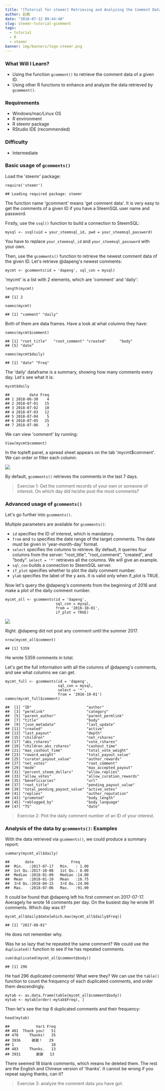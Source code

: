 ```yaml
---
title: "[Tutorial for steemr] Retrieving and Analyzing the Comment Data"
author: 赵鹏
date: "2018-07-12 09:44:48"
slug: steemr-tutorial-gcomment
tags: 
  - tutorial
  - R
  - steemr
banner: img/banners/logo-steemr.png
---
```


### What Will I Learn?

-   Using the function `gcomment()` to retrieve the comment data of a given ID.
-   Using other R functions to enhance and analyze the data retrieved by `gcomment()`.

<!--more-->

### Requirements

-   Windows/mac/Linux OS
-   R environment
-   R steemr package
-   RStudio IDE (recommended)

### Difficulty

-   Intermediate

### Basic usage of `gcomments()`

Load the 'steemr' package:

    require('steemr')
    
    ## Loading required package: steemr

The function name 'gcomment' means 'get comment data'. It is very easy to get the comments of a given ID if you have a SteemSQL user name and password.

Firstly, use the `ssql()` function to build a connection to SteemSQL:

    mysql <- ssql(uid = your_steemsql_id, pwd = your_steemsql_password)

You have to replace `your_steemsql_id` and `your_steemsql_password` with your own.

Then, use the `gcomments()` function to retrieve the newest comment data of the given ID. Let's retrieve @dapeng's newest comments:

    mycmt <- gcomments(id = 'dapeng', sql_con = mysql)

'mycmt' is a list with 2 elements, which are 'comment' and 'daily':

    length(mycmt)
    
    ## [1] 2
    
    names(mycmt)
    
    ## [1] "comment" "daily"

Both of them are data frames. Have a look at what columns they have:

    names(mycmt$comment)
    
    ## [1] "root_title"   "root_comment" "created"      "body"        
    ## [5] "date"
    
    names(mycmt$daily)
    
    ## [1] "date" "Freq"

The 'daily' dataframe is a summary, showing how many comments every day. Let's see what it is:

    mycmt$daily
    
    ##         date Freq
    ## 1 2018-06-30    4
    ## 2 2018-07-01   15
    ## 3 2018-07-02   10
    ## 4 2018-07-03   12
    ## 5 2018-07-04    5
    ## 6 2018-07-05   25
    ## 7 2018-07-06    3

We can view 'comment' by running:

    View(mycmt$comment)

In the topleft panel, a spread sheet appears on the tab 'mycmt$comment'. We can order or filter each column:

<img src="https://github.com/pzhaonet/steemr-book/raw/master/img/gcomments-1.gif" style="display: block; margin: auto;" />

By default, `gcomments()` retrieves the comments in the last 7 days.

> Exercise 1: Get the comment records of your own or someone of interest. On which day did he/she post the most comments?

### Advanced usage of `gcomments()`

Let's go further into `gcomments()`.

Multiple parameters are available for `gcomments()`:

-   `id` specifies the ID of interest, which is mandatory.
-   `from` and `to` specifies the date range of the target comments. The date must be given in 'year-month-day' format.
-   `select` specifies the columns to retrieve. By default, it queries four columns from the server: "root\_title", "root\_comment", "created", and "body". `select = '*'` retrieves all the columns. We will give an example.
-   `sql_con` builds a connection to SteemSQL server.
-   `if_plot` specifies whether to plot the daily comment number.
-   `ylab` specifies the label of the y axis. It is valid only when if\_plot is TRUE.

Now let's query the @dapeng's comments from the beginning of 2016 and make a plot of the daily comment number.

    mycmt_all <- gcomments(id = 'dapeng', 
                           sql_con = mysql, 
                           from = '2016-10-01', 
                           if_plot = TRUE)
    

<img src="https://github.com/pzhaonet/steemr-book/raw/master/img/gcomments-1-1.png" style="display: block; margin: auto;" />

Right. @dapeng did not post any comment until the summer 2017.


    nrow(mycmt_all$comment)
    
    ## [1] 5359

He wrote 5359 comments in total.

Let's get the full information with all the columns of @dapeng's comments, and see what columns we can get.

    mycmt_full <- gcomments(id = 'dapeng', 
                            sql_con = mysql, 
                            select = '*', 
                            from = '2016-10-01')
    names(mycmt_full$comment)

    ##  [1] "ID"                         "author"                    
    ##  [3] "permlink"                   "category"                  
    ##  [5] "parent_author"              "parent_permlink"           
    ##  [7] "title"                      "body"                      
    ##  [9] "json_metadata"              "last_update"               
    ## [11] "created"                    "active"                    
    ## [13] "last_payout"                "depth"                     
    ## [15] "children"                   "net_rshares"               
    ## [17] "abs_rshares"                "vote_rshares"              
    ## [19] "children_abs_rshares"       "cashout_time"              
    ## [21] "max_cashout_time"           "total_vote_weight"         
    ## [23] "reward_weight"              "total_payout_value"        
    ## [25] "curator_payout_value"       "author_rewards"            
    ## [27] "net_votes"                  "root_comment"              
    ## [29] "mode"                       "max_accepted_payout"       
    ## [31] "percent_steem_dollars"      "allow_replies"             
    ## [33] "allow_votes"                "allow_curation_rewards"    
    ## [35] "beneficiaries"              "url"                       
    ## [37] "root_title"                 "pending_payout_value"      
    ## [39] "total_pending_payout_value" "active_votes"              
    ## [41] "replies"                    "author_reputation"         
    ## [43] "promoted"                   "body_length"               
    ## [45] "reblogged_by"               "body_language"             
    ## [47] "TS"                         "date"

> Exercise 2: Plot the daily comment number of an ID of your interest.

### Analysis of the data by `gcomments()`: Examples

With the data retrieved via `gcomments()`, we could produce a summary report:

    summary(mycmt_all$daily)
    
    ##       date                 Freq      
    ##  Min.   :2017-07-17   Min.   : 1.00  
    ##  1st Qu.:2017-10-08   1st Qu.: 8.00  
    ##  Median :2018-01-09   Median :14.00  
    ##  Mean   :2018-01-10   Mean   :16.75  
    ##  3rd Qu.:2018-04-15   3rd Qu.:24.00  
    ##  Max.   :2018-07-06   Max.   :91.00

It could be found that @dapeng left his first comment on 2017-07-17. Averagely he wrote 14 comments per day. On the busiest day he wrote 91 comments. Which day was it?

    mycmt_all$daily$date[which.max(mycmt_all$daily$Freq)]
    
    ## [1] "2017-08-01"

He does not remember why.

Was he so lazy that he repeated the same comment? We could use the `duplicated()` function to see if he has repeated comments.

    sum(duplicated(mycmt_all$comment$body))
    
    ## [1] 296

He had 296 duplicated comments! What were they? We can use the `table()` function to count the frequency of each duplicated comments, and order them descendingly.

    mytab <- as.data.frame(table(mycmt_all$comment$body))
    mytab <- mytab[order(-mytab$Freq), ]

Then let's see the top 6 duplicated comments and their frequency:

    head(mytab)
    
    ##            Var1 Freq
    ## 401  Thank you!   51
    ## 470     Thanks!   35
    ## 3936     谢谢！   29
    ## 1                 18
    ## 483     Thanks.   13
    ## 3931       谢谢   13

There seemed 18 blank comments, which means he deleted them. The rest are the English and Chinese version of 'thanks'. It cannot be wrong if you repeat saying thanks, can it?

> Exercise 3: analyze the comment data you have got.

